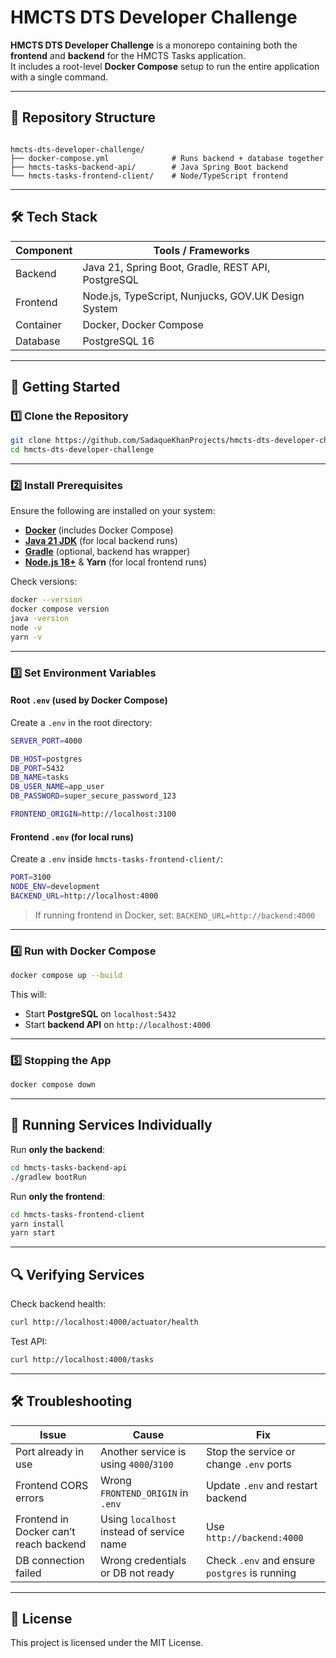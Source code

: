 # HMCTS DTS Developer Challenge

**HMCTS DTS Developer Challenge** is a monorepo containing both the **frontend** and **backend** for the HMCTS Tasks application.  
It includes a root-level **Docker Compose** setup to run the entire application with a single command.

---

## 📂 Repository Structure

```

hmcts-dts-developer-challenge/
├── docker-compose.yml              # Runs backend + database together
├── hmcts-tasks-backend-api/        # Java Spring Boot backend
└── hmcts-tasks-frontend-client/    # Node/TypeScript frontend

````

---

## 🛠️ Tech Stack

| Component  | Tools / Frameworks                               |
|------------|--------------------------------------------------|
| Backend    | Java 21, Spring Boot, Gradle, REST API, PostgreSQL |
| Frontend   | Node.js, TypeScript, Nunjucks, GOV.UK Design System |
| Container  | Docker, Docker Compose                           |
| Database   | PostgreSQL 16                                    |

---

## 🚀 Getting Started

### 1️⃣ Clone the Repository

```bash
git clone https://github.com/SadaqueKhanProjects/hmcts-dts-developer-challenge.git
cd hmcts-dts-developer-challenge
````

---

### 2️⃣ Install Prerequisites

Ensure the following are installed on your system:

* **[Docker](https://docs.docker.com/get-docker/)** (includes Docker Compose)
* **[Java 21 JDK](https://adoptium.net/temurin/releases/)** (for local backend runs)
* **[Gradle](https://gradle.org/install/)** (optional, backend has wrapper)
* **[Node.js 18+](https://nodejs.org/en)** & **Yarn** (for local frontend runs)

Check versions:

```bash
docker --version
docker compose version
java -version
node -v
yarn -v
```

---

### 3️⃣ Set Environment Variables

#### Root `.env` (used by Docker Compose)

Create a `.env` in the root directory:

```bash
SERVER_PORT=4000

DB_HOST=postgres
DB_PORT=5432
DB_NAME=tasks
DB_USER_NAME=app_user
DB_PASSWORD=super_secure_password_123

FRONTEND_ORIGIN=http://localhost:3100
```

#### Frontend `.env` (for local runs)

Create a `.env` inside `hmcts-tasks-frontend-client/`:

```bash
PORT=3100
NODE_ENV=development
BACKEND_URL=http://localhost:4000
```

> If running frontend in Docker, set:
> `BACKEND_URL=http://backend:4000`

---

### 4️⃣ Run with Docker Compose

```bash
docker compose up --build
```

This will:

* Start **PostgreSQL** on `localhost:5432`
* Start **backend API** on `http://localhost:4000`

---

### 5️⃣ Stopping the App

```bash
docker compose down
```

---

## 🧪 Running Services Individually

Run **only the backend**:

```bash
cd hmcts-tasks-backend-api
./gradlew bootRun
```

Run **only the frontend**:

```bash
cd hmcts-tasks-frontend-client
yarn install
yarn start
```

---

## 🔍 Verifying Services

Check backend health:

```bash
curl http://localhost:4000/actuator/health
```

Test API:

```bash
curl http://localhost:4000/tasks
```

---

## 🛠 Troubleshooting

| Issue                                  | Cause                                     | Fix                                           |
| -------------------------------------- | ----------------------------------------- | --------------------------------------------- |
| Port already in use                    | Another service is using `4000`/`3100`    | Stop the service or change `.env` ports       |
| Frontend CORS errors                   | Wrong `FRONTEND_ORIGIN` in `.env`         | Update `.env` and restart backend             |
| Frontend in Docker can’t reach backend | Using `localhost` instead of service name | Use `http://backend:4000`                     |
| DB connection failed                   | Wrong credentials or DB not ready         | Check `.env` and ensure `postgres` is running |

---

## 📄 License

This project is licensed under the MIT License.

```